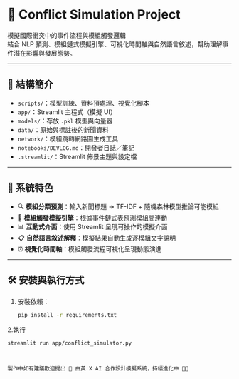 # 🧠 Conflict Simulation Project

模擬國際衝突中的事件流程與模組觸發邏輯  
結合 NLP 預測、模組鏈式模擬引擎、可視化時間軸與自然語言敘述，幫助理解事件潛在影響與發展態勢。

---

## 📁 結構簡介

- `scripts/`：模型訓練、資料預處理、視覺化腳本
- `app/`：Streamlit 主程式（模擬 UI）
- `models/`：存放 `.pkl` 模型與向量器
- `data/`：原始與標註後的新聞資料
- `network/`：模組跳轉網路圖生成工具
- `notebooks/DEVLOG.md`：開發者日誌／筆記
- `.streamlit/`：Streamlit 佈景主題與設定檔

---

## 🧠 系統特色

- 🔍 **模組分類預測**：輸入新聞標題 → TF-IDF + 隨機森林模型推論可能模組
- 🔗 **模組觸發模擬引擎**：根據事件鏈式表預測模組間連動
- 📊 **互動式介面**：使用 Streamlit 呈現可操作的模擬介面
- 📋 **自然語言敘述解釋**：模擬結果自動生成逐模組文字說明
- ⏰ **視覺化時間軸**：模組觸發流程可視化呈現動態演進

---

## 🛠 安裝與執行方式

1. 安裝依賴：
   ```bash
   pip install -r requirements.txt

2.執行
   ```bash
   streamlit run app/conflict_simulator.py



製作中如有建議歡迎提出 🙌 由黃 X AI 合作設計模擬系統，持續進化中 🧠✨
